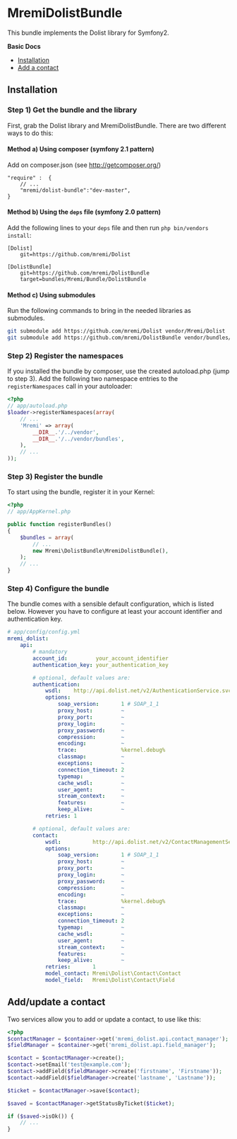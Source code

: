 MremiDolistBundle
=================

This bundle implements the Dolist library for Symfony2.

**Basic Docs**

* [Installation](#installation)
* [Add a contact](#add-contact)

<a name="installation"></a>

## Installation

### Step 1) Get the bundle and the library

First, grab the Dolist library and MremiDolistBundle. There are two different
ways to do this:

#### Method a) Using composer (symfony 2.1 pattern)

Add on composer.json (see http://getcomposer.org/)

    "require" :  {
        // ...
        "mremi/dolist-bundle":"dev-master",
    }

#### Method b) Using the `deps` file (symfony 2.0 pattern)

Add the following lines to your  `deps` file and then run `php bin/vendors
install`:

```
[Dolist]
    git=https://github.com/mremi/Dolist

[DolistBundle]
    git=https://github.com/mremi/DolistBundle
    target=bundles/Mremi/Bundle/DolistBundle
```

#### Method c) Using submodules

Run the following commands to bring in the needed libraries as submodules.

```bash
git submodule add https://github.com/mremi/Dolist vendor/Mremi/Dolist
git submodule add https://github.com/mremi/DolistBundle vendor/bundles/Mremi/Bundle/DolistBundle
```

### Step 2) Register the namespaces

If you installed the bundle by composer, use the created autoload.php  (jump to step 3).
Add the following two namespace entries to the `registerNamespaces` call
in your autoloader:

``` php
<?php
// app/autoload.php
$loader->registerNamespaces(array(
    // ...
    'Mremi' => array(
        __DIR__.'/../vendor',
        __DIR__.'/../vendor/bundles',
    ),
    // ...
));
```

### Step 3) Register the bundle

To start using the bundle, register it in your Kernel:

``` php
<?php
// app/AppKernel.php

public function registerBundles()
{
    $bundles = array(
        // ...
        new Mremi\DolistBundle\MremiDolistBundle(),
    );
    // ...
}
```

### Step 4) Configure the bundle

The bundle comes with a sensible default configuration, which is listed below.
However you have to configure at least your account identifier and
authentication key.

```yaml
# app/config/config.yml
mremi_dolist:
    api:
        # mandatory
        account_id:         your_account_identifier
        authentication_key: your_authentication_key

        # optional, default values are:
        authentication:
            wsdl:    http://api.dolist.net/v2/AuthenticationService.svc?wsdl
            options:
                soap_version:       1 # SOAP_1_1
                proxy_host:         ~
                proxy_port:         ~
                proxy_login:        ~
                proxy_password:     ~
                compression:        ~
                encoding:           ~
                trace:              %kernel.debug%
                classmap:           ~
                exceptions:         ~
                connection_timeout: 2
                typemap:            ~
                cache_wsdl:         ~
                user_agent:         ~
                stream_context:     ~
                features:           ~
                keep_alive:         ~
            retries: 1

        # optional, default values are:
        contact:
            wsdl:          http://api.dolist.net/v2/ContactManagementService.svc?wsdl
            options:
                soap_version:       1 # SOAP_1_1
                proxy_host:         ~
                proxy_port:         ~
                proxy_login:        ~
                proxy_password:     ~
                compression:        ~
                encoding:           ~
                trace:              %kernel.debug%
                classmap:           ~
                exceptions:         ~
                connection_timeout: 2
                typemap:            ~
                cache_wsdl:         ~
                user_agent:         ~
                stream_context:     ~
                features:           ~
                keep_alive:         ~
            retries:       1
            model_contact: Mremi\Dolist\Contact\Contact
            model_field:   Mremi\Dolist\Contact\Field
```

<a name="add-contact"></a>

## Add/update a contact

Two services allow you to add or update a contact, to use like this:

```php
<?php
$contactManager = $container->get('mremi_dolist.api.contact_manager');
$fieldManager = $container->get('mremi_dolist.api.field_manager');

$contact = $contactManager->create();
$contact->setEmail('test@example.com');
$contact->addField($fieldManager->create('firstname', 'Firstname'));
$contact->addField($fieldManager->create('lastname', 'Lastname'));

$ticket = $contactManager->save($contact);

$saved = $contactManager->getStatusByTicket($ticket);

if ($saved->isOk()) {
    // ...
}
```